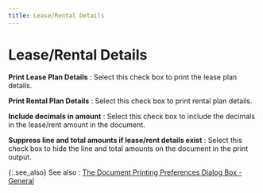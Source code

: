 ```yaml
---
title: Lease/Rental Details
---
```


# Lease/Rental Details


**Print Lease Plan Details**
: Select this check box to print the lease plan details.


**Print Rental Plan Details**
: Select this check box to print rental plan details.


**Include decimals in amount**
: Select this check box to include the decimals in  the lease/rent amount in the document.


**Suppress line and total amounts if lease/rent  details exist**
: Select this check box to hide the line and total  amounts on the document in the print output.


{:.see_also}
See also
: [The  Document Printing Preferences Dialog Box - General]({{site.pos_baseurl}}/misc/the_document_printing_preferences_dialog_box_general_pos.html)
